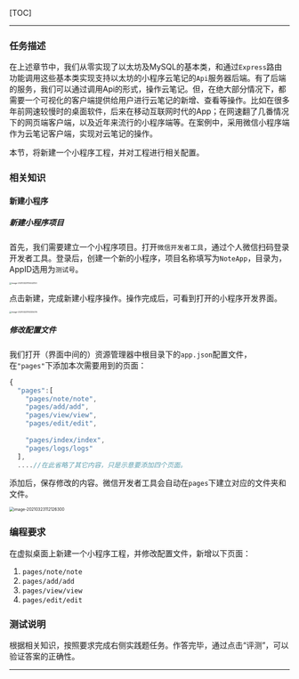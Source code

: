 [TOC]

---

### 任务描述

在上述章节中，我们从零实现了以太坊及MySQL的基本类，和通过`Express`路由功能调用这些基本类实现支持以太坊的小程序云笔记的`Api`服务器后端。有了后端的服务，我们可以通过调用Api的形式，操作云笔记。但，在绝大部分情况下，都需要一个可视化的客户端提供给用户进行云笔记的新增、查看等操作。比如在很多年前网速较慢时的桌面软件，后来在移动互联网时代的App；在网速翻了几番情况下的网页端客户端，以及近年来流行的小程序端等。在案例中，采用微信小程序端作为云笔记客户端，实现对云笔记的操作。

本节，将新建一个小程序工程，并对工程进行相关配置。

### 相关知识

#### 新建小程序

##### 新建小程序项目

首先，我们需要建立一个小程序项目。打开`微信开发者工具`，通过个人微信扫码登录开发者工具。登录后，创建一个新的小程序，项目名称填写为`NoteApp`，目录为，AppID选用为`测试号`。

<img src="/Users/bin/Library/Application Support/typora-user-images/image-20210323110442120.png" alt="image-20210323110442120" style="zoom:25%;" />

点击新建，完成新建小程序操作。操作完成后，可看到打开的小程序开发界面。

<img src="/Users/bin/Library/Application Support/typora-user-images/image-20210323110335076.png" alt="image-20210323110335076" style="zoom: 25%;" />

##### 修改配置文件

我们打开（界面中间的）资源管理器中根目录下的`app.json`配置文件，在`"pages"`下添加本次需要用到的页面：

```javascript
{
  "pages":[
    "pages/note/note",
    "pages/add/add",
    "pages/view/view",
    "pages/edit/edit",
    
    "pages/index/index",
    "pages/logs/logs"
  ],
  ....//在此省略了其它内容，只是示意要添加四个页面。
```

添加后，保存修改的内容。微信开发者工具会自动在`pages`下建立对应的文件夹和文件。

<img src="/Users/bin/Library/Application Support/typora-user-images/image-20210323112126300.png" alt="image-20210323112126300" style="zoom:50%;" />



### 编程要求

在虚拟桌面上新建一个小程序工程，并修改配置文件，新增以下页面：

1. `pages/note/note`
2. `pages/add/add`
3. `pages/view/view`
4. `pages/edit/edit`

### 测试说明

根据相关知识，按照要求完成右侧实践题任务。作答完毕，通过点击“评测”，可以验证答案的正确性。

---
